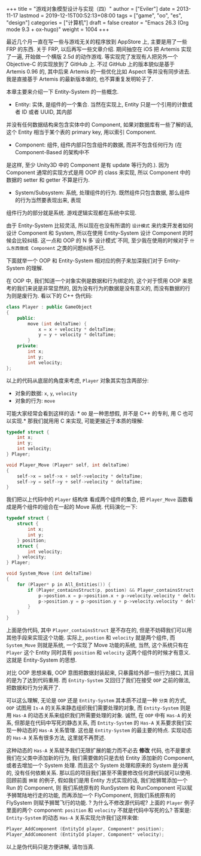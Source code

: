 +++
title = "游戏对象模型设计与实现（四）"
author = ["Eviler"]
date = 2013-11-17
lastmod = 2019-12-15T00:52:13+08:00
tags = ["game", "oo", "es", "design"]
categories = ["计算机"]
draft = false
creator = "Emacs 26.3 (Org mode 9.3 + ox-hugo)"
weight = 1004
+++

最近几个月一直在写一些与游戏无关的程序放到 AppStore 上, 主要是用了一些 FRP 的东西.
关于 FRP, 以后再写一些文章介绍. 期间抽空在 iOS 把 Artemis 实现了一遍, 开始做一个横版 2.5d 的动作游戏. 等实现完了发现有人把另外一个 Objective-C 的实现放到了 GitHub
上. 不过 GitHub 上的版本貌似是基于 Artemis 0.96 的, 其中后来 Artemis 的一些优化比如
Aspect 等并没有同步进去. 我是直接基于 Artemis 的最新版本做的, 也不算重复发明轮子了.

<!--more-->

本章主要来介绍一下 Entity-System 的一些概念.

-   Entity: 实体, 是组件的一个集合. 当然在实现上, Entity 只是一个引用的计数或者 ID 或者 UUID, 其内部

并没有任何数据结构来包含实体中的 Component, 如果对数据库有一些了解的话, 这个 Entity 相当于某个表的 primary key, 用以索引 Component.

-   Component: 组件, 组件内部只包含组件的数据, 而并不包含任何行为 (在 Component-Based 的架构中不

是这样, 至少 Unity3D 中的 Component 是有 update 等行为的.). 因为 Component 通常的实现方式是用 OOP
的 class 来实现, 所以 Component 中的数据的 setter 和 getter 不算是行为.

-   System/Subsystem: 系统, 处理组件的行为. 既然组件只包含数据, 那么组件的行为当然要表现出来, 表现

组件行为的部分就是系统. 游戏逻辑实现都在系统中实现.

由于 Entity-System 比较灵活, 所以现在也没有所谓的 `设计模式` 来约束开发者如何设计 Component 和 System,
所以在使用 Entity-System 设计 Component 的时候会比较纠结. 这一点和 OOP 的 N 多\`设计模式\`不同, 至少我在使用的时候对于 `什么东西做成 Component` 之类的问题纠结不已.

下面就举一个 OOP 和 Entity-System 相对应的例子来加深我们对于 Entity-System 的理解.

在 OOP 中, 我们知道一个对象实例是数据和行为绑定的, 这个对于惯用 OOP 来思考的我们来说是非常显然的,
因为没有行为的数据是没有意义的, 而没有数据的行为则是废行为. 看以下的 C++ 伪代码:

```c++
class Player : public GameObject
{
    public:
        move (int deltaTime) {
            x = x + velocity * deltaTime;
            y = y + velocity * deltaTime;
        }
    private:
        int x;
        int y;
        int velocity;
};
```

以上的代码从底层的角度来考虑, `Player` 对象其实包含两部分:

-   对象的数据: `x`, `y`, `velocity`
-   对象的行为: `move`

可能大家经常会看到这样的话: \* `OO` 是一种思想假, 并不是 C++ 的专利, 用 C 也可以实现.\* 那我们就用用 C 来实现, 可能更接近于本质的理解:

```c
typedef struct {
    int x;
    int y;
    int velocity;
} Player;

void Player_Move (Player* self, int deltaTime)
{
    self->x = self->x + self->velocity * deltaTime;
    self->y = self->y + self->velocity * deltaTime;
}
```

我们把以上代码中的 `Player` 结构体 看成两个组件的集合, 把 `Player_Move` 函数看成是两个组件的组合在一起的 Move 系统.
代码演化一下:

```c
typedef struct {
    struct {
        int x;
        int y;
    } position;
    struct {
        int velocity;
    } velocity;
} Player;

void System_Move (int deltaTime)
{
    for (Player* p in All_Entities()) {
        if (Player_containsStruct(p, postion) && Player_containsStruct(p, velocity)) {
            p->postion.x = p->position.x + p->velocity.velocity * deltaTime;
            p->position.y = p->position.y + p->velocity.velocity * deltaTime;
        }
    }
}
```

上面是伪代码, 其中 `Player_containsStruct` 是不存在的, 但是不妨碍我们可以用其他手段来实现这个功能.
实际上, `postion` 和 `velocity` 就是两个组件, 而 `System_Move` 则就是系统, 一个实现了 Move 功能的系统,
当然, 这个系统只有在 `Player` 这个 Entity 同时具有 `position` 和 `velocity` 这两个组件的时候才有意义.
这就是 Entity-System 的思想.

对比 OOP 思想来看, OOP 意图把数据封装起来, 只暴露给外部一些行为接口, 其目的是为了达到代码重用. 而
`Entity-System` 又回归了我们在接受 `OOP` 之前的做法, 把数据和行为分离开了.

可以这么理解, 无论是 `OOP` 还是 `Entity-System` 其本质不过是一种 `分类` 的方式, `OOP` 试图用 `Is-A` 的关系来静态组织我们需要处理的对象, 而 `Entity-System` 则是用 `Has-A` 的动态关系来组织我们所需要处理的对象.
诚然, 在 `OOP` 中有 `Has-A` 的关系, 但那是在代码中写死的静态关系, 而 `Entity-System` 的 `Has-A` 关系要求我们实现一种动态的  `Has-A` 关系管理. 这也是 `Entity-System` 的最主要的特点. 实现动态的  `Has-A` 关系有很多方法, 这里就不再赘述.

这种动态的 `Has-A` 关系赋予我们无限扩展的能力而不必去 **修改** 代码, 也不是要求我们在父类中添加新的行为, 我们需要做的只是去给 Entity 添加新的 Component, 或者去增加一个 System 处理. 而且这个 System 处理和原来的
System 是分离的, 没有任何依赖关系. 那以后的项目我们甚至不需要修改任何源代码就可以使用. 回顾前面 `狮鹫` 的例子, 假如我们是用 Entity 方式实现的话, 我们给狮鹫添加一个 Run 的 Component, 则 我们系统原有的 RunSystem
和 RunComponent 可以赋予狮鹫陆地行走的功能, 而再添加一个 FlyComponent, 则我们系统原有的 FlySystem 则赋予狮鹫飞行的功能. ? 为什么不修改源代码呢? 上面的 `Player` 例子里面的两个 component: `position` 和 `velocity`
不就是代码中写死的么? 答案是:  `Entity-System` 的动态 `Has-A` 关系实现允许我们这样来做:

```c
Player_AddComponent (EntityId player, Component* position);
Player_AddComoonent (EntityId player, Component* velocity);
```

以上是伪代码只是方便讲解, 请勿当真.
